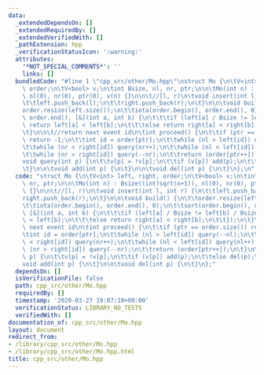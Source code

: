 ```yaml
---
data:
  _extendedDependsOn: []
  _extendedRequiredBy: []
  _extendedVerifiedWith: []
  _pathExtension: hpp
  _verificationStatusIcon: ':warning:'
  attributes:
    '*NOT_SPECIAL_COMMENTS*': ''
    links: []
  bundledCode: "#line 1 \"cpp_src/other/Mo.hpp\"\nstruct Mo {\n\tV<int> left, right,\
    \ order;\n\tV<bool> v;\n\tint Bsize, nl, nr, ptr;\n\n\tMo(int n) : Bsize((int)sqrt(n+1)),\
    \ nl(0), nr(0), ptr(0), v(n) {}\n\n\t//[l, r)\n\tvoid insert(int l, int r) {\n\
    \t\tleft.push_back(l);\n\t\tright.push_back(r);\n\t}\n\n\tvoid build() {\n\t\t\
    order.resize(left.size());\n\t\tiota(order.begin(), order.end(), 0);\n\t\tsort(order.begin(),\
    \ order.end(), [&](int a, int b) {\n\t\t\tif (left[a] / Bsize != left[b] / Bsize)\
    \ return left[a] < left[b];\n\t\t\telse return right[a] < right[b];\n\t\t});\n\
    \t}\n\n\t//return next event id\n\tint proceed() {\n\t\tif (ptr == order.size())\
    \ return -1;\n\t\tint id = order[ptr];\n\t\twhile (nl > left[id]) query(--nl);\n\
    \t\twhile (nr < right[id]) query(nr++);\n\t\twhile (nl < left[id]) query(nl++);\n\
    \t\twhile (nr > right[id]) query(--nr);\n\t\treturn (order[ptr++]);\n\t}\n\n\t\
    void query(int p) {\n\t\tv[p] = !v[p];\n\t\tif (v[p]) add(p);\n\t\telse del(p);\n\
    \t}\n\n\tvoid add(int p) {\n\t}\n\n\tvoid del(int p) {\n\t}\n};\n"
  code: "struct Mo {\n\tV<int> left, right, order;\n\tV<bool> v;\n\tint Bsize, nl,\
    \ nr, ptr;\n\n\tMo(int n) : Bsize((int)sqrt(n+1)), nl(0), nr(0), ptr(0), v(n)\
    \ {}\n\n\t//[l, r)\n\tvoid insert(int l, int r) {\n\t\tleft.push_back(l);\n\t\t\
    right.push_back(r);\n\t}\n\n\tvoid build() {\n\t\torder.resize(left.size());\n\
    \t\tiota(order.begin(), order.end(), 0);\n\t\tsort(order.begin(), order.end(),\
    \ [&](int a, int b) {\n\t\t\tif (left[a] / Bsize != left[b] / Bsize) return left[a]\
    \ < left[b];\n\t\t\telse return right[a] < right[b];\n\t\t});\n\t}\n\n\t//return\
    \ next event id\n\tint proceed() {\n\t\tif (ptr == order.size()) return -1;\n\t\
    \tint id = order[ptr];\n\t\twhile (nl > left[id]) query(--nl);\n\t\twhile (nr\
    \ < right[id]) query(nr++);\n\t\twhile (nl < left[id]) query(nl++);\n\t\twhile\
    \ (nr > right[id]) query(--nr);\n\t\treturn (order[ptr++]);\n\t}\n\n\tvoid query(int\
    \ p) {\n\t\tv[p] = !v[p];\n\t\tif (v[p]) add(p);\n\t\telse del(p);\n\t}\n\n\t\
    void add(int p) {\n\t}\n\n\tvoid del(int p) {\n\t}\n};"
  dependsOn: []
  isVerificationFile: false
  path: cpp_src/other/Mo.hpp
  requiredBy: []
  timestamp: '2020-03-27 19:07:10+09:00'
  verificationStatus: LIBRARY_NO_TESTS
  verifiedWith: []
documentation_of: cpp_src/other/Mo.hpp
layout: document
redirect_from:
- /library/cpp_src/other/Mo.hpp
- /library/cpp_src/other/Mo.hpp.html
title: cpp_src/other/Mo.hpp
---
```

